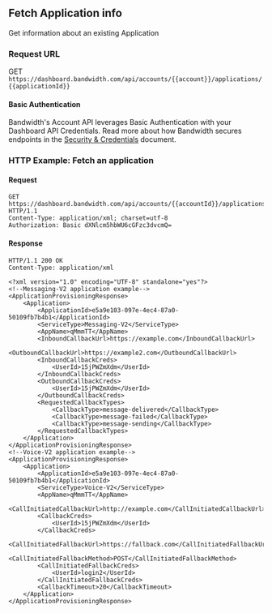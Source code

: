 ## Fetch Application info

Get information about an existing Application

### Request URL

GET `https://dashboard.bandwidth.com/api/accounts/{{account}}/applications/{{applicationId}}`

#### Basic Authentication

Bandwidth's Account API leverages Basic Authentication with your Dashboard API Credentials. Read more about how Bandwidth secures endpoints in the [Security & Credentials](../../../guides/accountCredentials.md) document.

### HTTP Example: Fetch an application

#### Request
```http
GET https://dashboard.bandwidth.com/api/accounts/{{accountId}}/applications/{{applicationId}} HTTP/1.1
Content-Type: application/xml; charset=utf-8
Authorization: Basic dXNlcm5hbWU6cGFzc3dvcmQ=
```

#### Response
```http
HTTP/1.1 200 OK
Content-Type: application/xml

<?xml version="1.0" encoding="UTF-8" standalone="yes"?>
<!--Messaging-V2 application example-->
<ApplicationProvisioningResponse>
    <Application>
        <ApplicationId>e5a9e103-097e-4ec4-87a0-50109fb7b4b1</ApplicationId>
        <ServiceType>Messaging-V2</ServiceType>
        <AppName>qMmmTT</AppName>
        <InboundCallbackUrl>https://example.com</InboundCallbackUrl>
        <OutboundCallbackUrl>https://example2.com</OutboundCallbackUrl>
        <InboundCallbackCreds>
            <UserId>15jPWZmXdm</UserId>
        </InboundCallbackCreds>
        <OutboundCallbackCreds>
            <UserId>15jPWZmXdm</UserId>
        </OutboundCallbackCreds>
        <RequestedCallbackTypes>
            <CallbackType>message-delivered</CallbackType>
            <CallbackType>message-failed</CallbackType>
            <CallbackType>message-sending</CallbackType>
        </RequestedCallbackTypes>
    </Application>
</ApplicationProvisioningResponse>
<!--Voice-V2 application example-->
<ApplicationProvisioningResponse>
    <Application>
        <ApplicationId>e5a9e103-097e-4ec4-87a0-50109fb7b4b1</ApplicationId>
        <ServiceType>Voice-V2</ServiceType>
        <AppName>qMmmTT</AppName>
        <CallInitiatedCallbackUrl>http://example.com</CallInitiatedCallbackUrl>
        <CallbackCreds>
            <UserId>15jPWZmXdm</UserId>
        </CallbackCreds>
        <CallInitiatedFallbackUrl>https://fallback.com</CallInitiatedFallbackUrl>
        <CallInitiatedFallbackMethod>POST</CallInitiatedFallbackMethod>
        <CallInitiatedFallbackCreds>
            <UserId>login2</UserId>
        </CallInitiatedFallbackCreds>
        <CallbackTimeout>20</CallbackTimeout>
    </Application>
</ApplicationProvisioningResponse>
```
